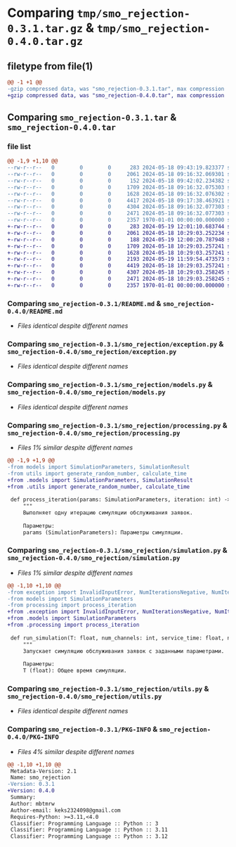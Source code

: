 # Comparing `tmp/smo_rejection-0.3.1.tar.gz` & `tmp/smo_rejection-0.4.0.tar.gz`

## filetype from file(1)

```diff
@@ -1 +1 @@
-gzip compressed data, was "smo_rejection-0.3.1.tar", max compression
+gzip compressed data, was "smo_rejection-0.4.0.tar", max compression
```

## Comparing `smo_rejection-0.3.1.tar` & `smo_rejection-0.4.0.tar`

### file list

```diff
@@ -1,9 +1,10 @@
--rw-r--r--   0        0        0      283 2024-05-18 09:43:19.823377 smo_rejection-0.3.1/pyproject.toml
--rw-r--r--   0        0        0     2061 2024-05-18 09:16:32.069301 smo_rejection-0.3.1/README.md
--rw-r--r--   0        0        0      152 2024-05-18 09:42:02.234382 smo_rejection-0.3.1/smo_rejection/__init__.py
--rw-r--r--   0        0        0     1709 2024-05-18 09:16:32.075303 smo_rejection-0.3.1/smo_rejection/exception.py
--rw-r--r--   0        0        0     1628 2024-05-18 09:16:32.076302 smo_rejection-0.3.1/smo_rejection/models.py
--rw-r--r--   0        0        0     4417 2024-05-18 09:17:38.463921 smo_rejection-0.3.1/smo_rejection/processing.py
--rw-r--r--   0        0        0     4304 2024-05-18 09:16:32.077303 smo_rejection-0.3.1/smo_rejection/simulation.py
--rw-r--r--   0        0        0     2471 2024-05-18 09:16:32.077303 smo_rejection-0.3.1/smo_rejection/utils.py
--rw-r--r--   0        0        0     2357 1970-01-01 00:00:00.000000 smo_rejection-0.3.1/PKG-INFO
+-rw-r--r--   0        0        0      283 2024-05-19 12:01:10.683744 smo_rejection-0.4.0/pyproject.toml
+-rw-r--r--   0        0        0     2061 2024-05-18 10:29:03.252234 smo_rejection-0.4.0/README.md
+-rw-r--r--   0        0        0      188 2024-05-19 12:00:20.787948 smo_rejection-0.4.0/smo_rejection/__init__.py
+-rw-r--r--   0        0        0     1709 2024-05-18 10:29:03.257241 smo_rejection-0.4.0/smo_rejection/exception.py
+-rw-r--r--   0        0        0     1628 2024-05-18 10:29:03.257241 smo_rejection-0.4.0/smo_rejection/models.py
+-rw-r--r--   0        0        0     2193 2024-05-19 11:59:54.473573 smo_rejection-0.4.0/smo_rejection/pdf_export.py
+-rw-r--r--   0        0        0     4419 2024-05-18 10:29:03.257241 smo_rejection-0.4.0/smo_rejection/processing.py
+-rw-r--r--   0        0        0     4307 2024-05-18 10:29:03.258245 smo_rejection-0.4.0/smo_rejection/simulation.py
+-rw-r--r--   0        0        0     2471 2024-05-18 10:29:03.258245 smo_rejection-0.4.0/smo_rejection/utils.py
+-rw-r--r--   0        0        0     2357 1970-01-01 00:00:00.000000 smo_rejection-0.4.0/PKG-INFO
```

### Comparing `smo_rejection-0.3.1/README.md` & `smo_rejection-0.4.0/README.md`

 * *Files identical despite different names*

### Comparing `smo_rejection-0.3.1/smo_rejection/exception.py` & `smo_rejection-0.4.0/smo_rejection/exception.py`

 * *Files identical despite different names*

### Comparing `smo_rejection-0.3.1/smo_rejection/models.py` & `smo_rejection-0.4.0/smo_rejection/models.py`

 * *Files identical despite different names*

### Comparing `smo_rejection-0.3.1/smo_rejection/processing.py` & `smo_rejection-0.4.0/smo_rejection/processing.py`

 * *Files 1% similar despite different names*

```diff
@@ -1,9 +1,9 @@
-from models import SimulationParameters, SimulationResult
-from utils import generate_random_number, calculate_time
+from .models import SimulationParameters, SimulationResult
+from .utils import generate_random_number, calculate_time
 
 def process_iteration(params: SimulationParameters, iteration: int) -> SimulationResult:
     """
     Выполняет одну итерацию симуляции обслуживания заявок.
 
     Параметры:
     params (SimulationParameters): Параметры симуляции.
```

### Comparing `smo_rejection-0.3.1/smo_rejection/simulation.py` & `smo_rejection-0.4.0/smo_rejection/simulation.py`

 * *Files 1% similar despite different names*

```diff
@@ -1,10 +1,10 @@
-from exception import InvalidInputError, NumIterationsNegative, NumIterationsIsZero, NumChannelsNegative, NumChannelsIsZero, AlphaIsZero, AlphaNegative, ServiceTimeNegative, MaxTimeNegative
-from models import SimulationParameters
-from processing import process_iteration
+from .exception import InvalidInputError, NumIterationsNegative, NumIterationsIsZero, NumChannelsNegative, NumChannelsIsZero, AlphaIsZero, AlphaNegative, ServiceTimeNegative, MaxTimeNegative
+from .models import SimulationParameters
+from .processing import process_iteration
 
 def run_simulation(T: float, num_channels: int, service_time: float, num_iterations: int, alfa: int):
     """
     Запускает симуляцию обслуживания заявок с заданными параметрами.
 
     Параметры:
     T (float): Общее время симуляции.
```

### Comparing `smo_rejection-0.3.1/smo_rejection/utils.py` & `smo_rejection-0.4.0/smo_rejection/utils.py`

 * *Files identical despite different names*

### Comparing `smo_rejection-0.3.1/PKG-INFO` & `smo_rejection-0.4.0/PKG-INFO`

 * *Files 4% similar despite different names*

```diff
@@ -1,10 +1,10 @@
 Metadata-Version: 2.1
 Name: smo_rejection
-Version: 0.3.1
+Version: 0.4.0
 Summary: 
 Author: mbtmrw
 Author-email: keks2324098@gmail.com
 Requires-Python: >=3.11,<4.0
 Classifier: Programming Language :: Python :: 3
 Classifier: Programming Language :: Python :: 3.11
 Classifier: Programming Language :: Python :: 3.12
```

